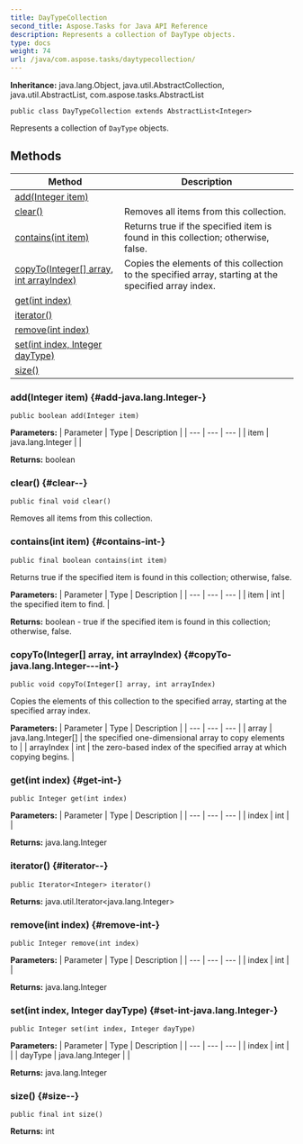 ```yaml
---
title: DayTypeCollection
second_title: Aspose.Tasks for Java API Reference
description: Represents a collection of DayType objects.
type: docs
weight: 74
url: /java/com.aspose.tasks/daytypecollection/
---
```


**Inheritance:**
java.lang.Object, java.util.AbstractCollection, java.util.AbstractList, com.aspose.tasks.AbstractList
```
public class DayTypeCollection extends AbstractList<Integer>
```

Represents a collection of `DayType` objects.
## Methods

| Method | Description |
| --- | --- |
| [add(Integer item)](#add-java.lang.Integer-) |  |
| [clear()](#clear--) | Removes all items from this collection. |
| [contains(int item)](#contains-int-) | Returns true if the specified item is found in this collection; otherwise, false. |
| [copyTo(Integer[] array, int arrayIndex)](#copyTo-java.lang.Integer---int-) | Copies the elements of this collection to the specified array, starting at the specified array index. |
| [get(int index)](#get-int-) |  |
| [iterator()](#iterator--) |  |
| [remove(int index)](#remove-int-) |  |
| [set(int index, Integer dayType)](#set-int-java.lang.Integer-) |  |
| [size()](#size--) |  |
### add(Integer item) {#add-java.lang.Integer-}
```
public boolean add(Integer item)
```




**Parameters:**
| Parameter | Type | Description |
| --- | --- | --- |
| item | java.lang.Integer |  |

**Returns:**
boolean
### clear() {#clear--}
```
public final void clear()
```


Removes all items from this collection.

### contains(int item) {#contains-int-}
```
public final boolean contains(int item)
```


Returns true if the specified item is found in this collection; otherwise, false.

**Parameters:**
| Parameter | Type | Description |
| --- | --- | --- |
| item | int | the specified item to find. |

**Returns:**
boolean - true if the specified item is found in this collection; otherwise, false.
### copyTo(Integer[] array, int arrayIndex) {#copyTo-java.lang.Integer---int-}
```
public void copyTo(Integer[] array, int arrayIndex)
```


Copies the elements of this collection to the specified array, starting at the specified array index.

**Parameters:**
| Parameter | Type | Description |
| --- | --- | --- |
| array | java.lang.Integer[] | the specified one-dimensional array to copy elements to |
| arrayIndex | int | the zero-based index of the specified array at which copying begins. |

### get(int index) {#get-int-}
```
public Integer get(int index)
```




**Parameters:**
| Parameter | Type | Description |
| --- | --- | --- |
| index | int |  |

**Returns:**
java.lang.Integer
### iterator() {#iterator--}
```
public Iterator<Integer> iterator()
```




**Returns:**
java.util.Iterator&lt;java.lang.Integer&gt;
### remove(int index) {#remove-int-}
```
public Integer remove(int index)
```




**Parameters:**
| Parameter | Type | Description |
| --- | --- | --- |
| index | int |  |

**Returns:**
java.lang.Integer
### set(int index, Integer dayType) {#set-int-java.lang.Integer-}
```
public Integer set(int index, Integer dayType)
```




**Parameters:**
| Parameter | Type | Description |
| --- | --- | --- |
| index | int |  |
| dayType | java.lang.Integer |  |

**Returns:**
java.lang.Integer
### size() {#size--}
```
public final int size()
```




**Returns:**
int

